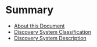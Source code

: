 
# Summary

* [About this Document](docs/about.md)
* [Discovery System Classification](docs/classification.md)
* [Discovery System Description](docs/description.md)
